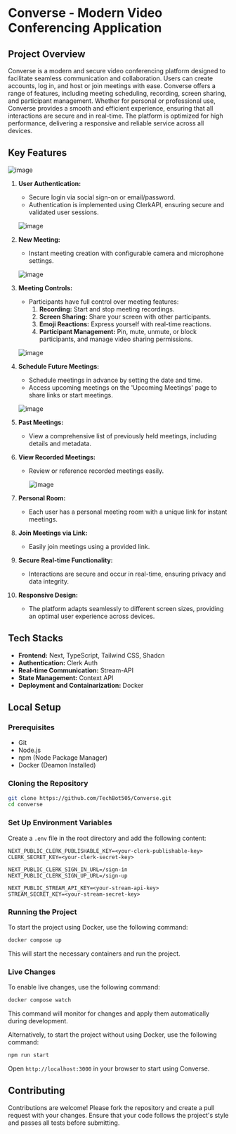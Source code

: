 
# Converse - Modern Video Conferencing Application

## Project Overview
Converse is a modern and secure video conferencing platform designed to facilitate seamless communication and collaboration. Users can create accounts, log in, and host or join meetings with ease. Converse offers a range of features, including meeting scheduling, recording, screen sharing, and participant management. Whether for personal or professional use, Converse provides a smooth and efficient experience, ensuring that all interactions are secure and in real-time. The platform is optimized for high performance, delivering a responsive and reliable service across all devices.

## Key Features
![image](https://github.com/user-attachments/assets/0bf85081-0893-4ebd-a482-2e5053277ebd)

1. **User Authentication:**
   - Secure login via social sign-on or email/password.
   - Authentication is implemented using ClerkAPI, ensuring secure and validated user sessions.

   ![image](https://github.com/user-attachments/assets/b52e2bda-f0b1-443a-94fd-89dfecd48042)

2. **New Meeting:**
   - Instant meeting creation with configurable camera and microphone settings.
     
   ![image](https://github.com/user-attachments/assets/30f4852d-9ca3-4cb0-afca-5c25a2d5afde)

3. **Meeting Controls:**
   - Participants have full control over meeting features:
     1. **Recording:** Start and stop meeting recordings.
     2. **Screen Sharing:** Share your screen with other participants.
     3. **Emoji Reactions:** Express yourself with real-time reactions.
     4. **Participant Management:** Pin, mute, unmute, or block participants, and manage video sharing permissions.
        
    ![image](https://github.com/user-attachments/assets/473d0a1e-27cf-4fce-bb51-05f21d53f94a)

4. **Schedule Future Meetings:**
   - Schedule meetings in advance by setting the date and time.
   - Access upcoming meetings on the 'Upcoming Meetings' page to share links or start meetings.
     
   ![image](https://github.com/user-attachments/assets/1d9b92e4-80a1-41ca-bbfc-e812b3c6eece)

5. **Past Meetings:**
   - View a comprehensive list of previously held meetings, including details and metadata.
  

6. **View Recorded Meetings:**
   - Review or reference recorded meetings easily.
     
      ![image](https://github.com/user-attachments/assets/39c4fba1-5dfc-4502-b438-abc11e3ad346)

7. **Personal Room:**
   - Each user has a personal meeting room with a unique link for instant meetings.

8. **Join Meetings via Link:**
   - Easily join meetings using a provided link.

9. **Secure Real-time Functionality:**
   - Interactions are secure and occur in real-time, ensuring privacy and data integrity.

10. **Responsive Design:**
    - The platform adapts seamlessly to different screen sizes, providing an optimal user experience across devices.
   
## Tech Stacks
- **Frontend:** Next, TypeScript, Tailwind CSS, Shadcn
- **Authentication:** Clerk Auth
- **Real-time Communication:** Stream-API
- **State Management:** Context API
- **Deployment and Containarization:** Docker
## Local Setup

### Prerequisites
- Git
- Node.js
- npm (Node Package Manager)
- Docker (Deamon Installed)

### Cloning the Repository
```bash
git clone https://github.com/TechBot505/Converse.git
cd converse
```



### Set Up Environment Variables
Create a `.env` file in the root directory and add the following content:
```env
NEXT_PUBLIC_CLERK_PUBLISHABLE_KEY=<your-clerk-publishable-key>
CLERK_SECRET_KEY=<your-clerk-secret-key>

NEXT_PUBLIC_CLERK_SIGN_IN_URL=/sign-in
NEXT_PUBLIC_CLERK_SIGN_UP_URL=/sign-up

NEXT_PUBLIC_STREAM_API_KEY=<your-stream-api-key>
STREAM_SECRET_KEY=<your-stream-secret-key>
```



### Running the Project

To start the project using Docker, use the following command:

```bash
docker compose up
```

This will start the necessary containers and run the project.

### Live Changes

To enable live changes, use the following command:

```bash
docker compose watch
```

This command will monitor for changes and apply them automatically during development.

Alternatively, to start the project without using Docker, use the following command:

```bash
npm run start
```

Open `http://localhost:3000` in your browser to start using Converse.



## Contributing
Contributions are welcome! Please fork the repository and create a pull request with your changes. Ensure that your code follows the project's style and passes all tests before submitting.


